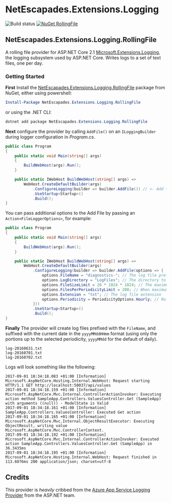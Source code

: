 # NetEscapades.Extensions.Logging

![Build status](https://github.com/andrewlock/NetEscapades.Extensions.Logging/actions/workflows/BuildAndPack.yml/badge.svg)
[![NuGet RollingFile](https://img.shields.io/nuget/v/NetEscapades.Extensions.Logging.RollingFile.svg)](https://www.nuget.org/packages/NetEscapades.Extensions.Logging.RollingFile/)

## NetEscapades.Extensions.Logging.RollingFile

A rolling file provider for ASP.NET Core 2.1 [Microsoft.Extensions.Logging](https://www.nuget.org/packages/Microsoft.Extensions.Logging), the logging subsystem used by ASP.NET Core. Writes logs to a set of text files, one per day.

### Getting Started 

**First** Install the [NetEscapades.Extensions.Logging.RollingFile](https://nuget.org/packages/NetEscapades.Extensions.Logging.RollingFile) package from NuGet, either using powershell:

```powershell
Install-Package NetEscapades.Extensions.Logging.RollingFile
```

or using the .NET CLI:

```powershell
dotnet add package NetEscapades.Extensions.Logging.RollingFile
```

**Next** configure the provider by calling `AddFile()` on an `ILoggingBuilder` during logger configuration in _Program.cs_.

```csharp
public class Program
{
    public static void Main(string[] args)
    {
        BuildWebHost(args).Run();
    }

    public static IWebHost BuildWebHost(string[] args) =>
        WebHost.CreateDefaultBuilder(args)
            .ConfigureLogging(builder => builder.AddFile()) // <- Add this line
            .UseStartup<Startup>()
            .Build();
}
```

You can pass additional options to the Add File by passing an `Action<FileLoggerOptions>`, for example:

```csharp
public class Program
{
    public static void Main(string[] args)
    {
        BuildWebHost(args).Run();
    }

    public static IWebHost BuildWebHost(string[] args) =>
        WebHost.CreateDefaultBuilder(args)
            .ConfigureLogging(builder => builder.AddFile(options => {
                options.FileName = "diagnostics-"; // The log file prefixes
                options.LogDirectory = "LogFiles"; // The directory to write the logs
                options.FileSizeLimit = 20 * 1024 * 1024; // The maximum log file size (20MB here)
                options.FilesPerPeriodicityLimit = 200; // When maximum file size is reached, create a new file, up to a limit of 200 files per periodicity
                options.Extension = "txt"; // The log file extension
                options.Periodicity = PeriodicityOptions.Hourly; // Roll log files hourly instead of daily.
            })) 
            .UseStartup<Startup>()
            .Build();
}
```

**Finally** The provider will create log files prefixed with the `FileName`, and suffixed with the current date in the `yyyyMMddHHmm` format (using only the portions up to the selected periodicity, `yyyyMMdd` for the default of daily).

```
log-20160631.txt
log-20160701.txt
log-20160702.txt
```

Logs will look something like the following:

```
2017-09-01 18:34:18.083 +01:00 [Information] Microsoft.AspNetCore.Hosting.Internal.WebHost: Request starting HTTP/1.1 GET http://localhost:50037/api/values  
2017-09-01 18:34:18.159 +01:00 [Information] Microsoft.AspNetCore.Mvc.Internal.ControllerActionInvoker: Executing action method SampleApp.Controllers.ValuesController.Get (SampleApp) with arguments ((null)) - ModelState is Valid
2017-09-01 18:34:18.161 +01:00 [Information] SampleApp.Controllers.ValuesController: Executed Get action
2017-09-01 18:34:18.165 +01:00 [Information] Microsoft.AspNetCore.Mvc.Internal.ObjectResultExecutor: Executing ObjectResult, writing value Microsoft.AspNetCore.Mvc.ControllerContext.
2017-09-01 18:34:18.192 +01:00 [Information] Microsoft.AspNetCore.Mvc.Internal.ControllerActionInvoker: Executed action SampleApp.Controllers.ValuesController.Get (SampleApp) in 36.3435ms
2017-09-01 18:34:18.195 +01:00 [Information] Microsoft.AspNetCore.Hosting.Internal.WebHost: Request finished in 113.6076ms 200 application/json; charset=utf-8
```

## Credits

This provider is _heavily_ cribbed from the [Azure App Service Logging Provider](https://github.com/aspnet/logging/blob/dev/src/Microsoft.Extensions.Logging.AzureAppServices/Internal/BatchingLoggerProvider.cs) from the ASP.NET team.
